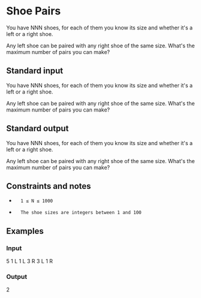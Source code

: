 # Shoe Pairs

You have NNN shoes, for each of them you know its size and whether it's a left or a right shoe.

Any left shoe can be paired with any right shoe of the same size. What's the maximum number of pairs you can make? 
## Standard input

You have NNN shoes, for each of them you know its size and whether it's a left or a right shoe.

Any left shoe can be paired with any right shoe of the same size. What's the maximum number of pairs you can make?  
## Standard output

You have NNN shoes, for each of them you know its size and whether it's a left or a right shoe.

Any left shoe can be paired with any right shoe of the same size. What's the maximum number of pairs you can make? 
##  Constraints and notes
*       1 ≤ N ≤ 1000 
*       The shoe sizes are integers between 1 and 100

##  Examples

###  Input

5
1 L
1 L
3 R
3 L
1 R

###  Output

2


